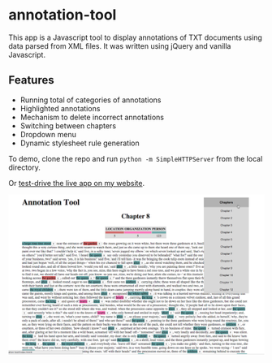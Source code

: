 # annotation-tool
This app is a Javascript tool to display annotations of TXT documents using data parsed from XML files. It was written using jQuery and vanilla Javascript.

## Features
- Running total of categories of annotations
- Highlighted annotations 
- Mechanism to delete incorrect annotations
- Switching between chapters
- Dropdown menu
- Dynamic stylesheet rule generation

To demo, clone the repo and run `python -m SimpleHTTPServer` from the local directory.

Or [test-drive the live app on my website](http://http://bryanfinlayson.com/code/annotation-tool/index.html).

<img src=app/assets/img/annotation-tool.png>

